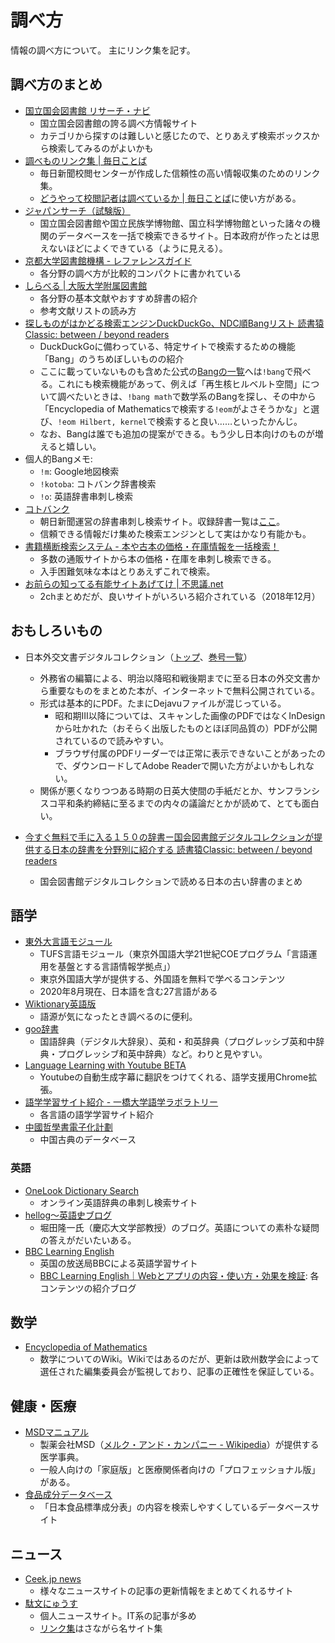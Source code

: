# 調べ方
情報の調べ方について。
主にリンク集を記す。

## 調べ方のまとめ
- [国立国会図書館 リサーチ・ナビ](https://rnavi.ndl.go.jp/rnavi/)
    - 国立国会図書館の誇る調べ方情報サイト
    - カテゴリから探すのは難しいと感じたので、とりあえず検索ボックスから検索してみるのがよいかも
- [調べものリンク集 | 毎日ことば](https://mainichi-kotoba.jp/shared-links)
    - 毎日新聞校閲センターが作成した信頼性の高い情報収集のためのリンク集。
    - [どうやって校閲記者は調べているか | 毎日ことば](https://mainichi-kotoba.jp/blog-20190601)に使い方がある。
- [ジャパンサーチ（試験版）](https://jpsearch.go.jp/)
    - 国立国会図書館や国立民族学博物館、国立科学博物館といった諸々の機関のデータベースを一括で検索できるサイト。日本政府が作ったとは思えないほどによくできている（ように見える）。
- [京都大学図書館機構 - レファレンスガイド](https://www.kulib.kyoto-u.ac.jp/refguide/13222)
  - 各分野の調べ方が比較的コンパクトに書かれている
- [しらべる | 大阪大学附属図書館](https://www.library.osaka-u.ac.jp/research/)
    - 各分野の基本文献やおすすめ辞書の紹介
    - 参考文献リストの読み方
- [探しものがはかどる検索エンジンDuckDuckGo、NDC順Bangリスト 読書猿Classic: between / beyond readers](https://readingmonkey.blog.fc2.com/blog-entry-799.html)
    - DuckDuckGoに備わっている、特定サイトで検索するための機能「Bang」のうちめぼしいものの紹介
    - ここに載っていないものも含めた公式の[Bangの一覧](https://duckduckgo.com/bang)へは`!bang`で飛べる。これにも検索機能があって、例えば「再生核ヒルベルト空間」について調べたいときは、`!bang math`で数学系のBangを探し、その中から「Encyclopedia of Mathematicsで検索する`!eom`がよさそうかな」と選び、`!eom Hilbert, kernel`で検索すると良い……といったかんじ。
    - なお、Bangは誰でも追加の提案ができる。もう少し日本向けのものが増えると嬉しい。
- 個人的Bangメモ:
    - `!m`: Google地図検索
    - `!kotoba`: コトバンク辞書検索
    - `!o`: 英語辞書串刺し検索
- [コトバンク](https://kotobank.jp/)
    - 朝日新聞運営の辞書串刺し検索サイト。収録辞書一覧は[ここ](https://kotobank.jp/dictionary/)。
    - 信頼できる情報だけ集めた検索エンジンとして実はかなり有能かも。
- [書籍横断検索システム - 本や古本の価格・在庫情報を一括検索！](http://book.tsuhankensaku.com/hon/)
    - 多数の通販サイトから本の価格・在庫を串刺し検索できる。
    - 入手困難気味な本はとりあえずこれで検索。
- [お前らの知ってる有能サイトあげてけ | 不思議.net](http://world-fusigi.net/archives/9280746.html)
    - 2chまとめだが、良いサイトがいろいろ紹介されている（2018年12月）

## おもしろいもの
- 日本外交文書デジタルコレクション（[トップ](https://www.mofa.go.jp/mofaj/annai/honsho/shiryo/archives/index.html)、[巻号一覧](https://www.mofa.go.jp/mofaj/annai/honsho/shiryo/archives/mokuji.html)）
  - 外務省の編纂による、明治以降昭和戦後期までに至る日本の外交文書から重要なものをまとめた本が、インターネットで無料公開されている。
  - 形式は基本的にPDF。たまにDejavuファイルが混じっている。
       - 昭和期III以降については、スキャンした画像のPDFではなくInDesignから吐かれた（おそらく出版したものとほぼ同品質の）PDFが公開されているので読みやすい。
       - ブラウザ付属のPDFリーダーでは正常に表示できないことがあったので、ダウンロードしてAdobe Readerで開いた方がよいかもしれない。
  - 関係が悪くなりつつある時期の日英大使間の手紙だとか、サンフランシスコ平和条約締結に至るまでの内々の議論だとかが読めて、とても面白い。

- [今すぐ無料で手に入る１５０の辞書ー国会図書館デジタルコレクションが提供する日本の辞書を分野別に紹介する 読書猿Classic: between / beyond readers](https://readingmonkey.blog.fc2.com/blog-entry-763.html)
    - 国会図書館デジタルコレクションで読める日本の古い辞書のまとめ

## 語学
- [東外大言語モジュール](http://www.coelang.tufs.ac.jp/mt/)
    - TUFS言語モジュール（東京外国語大学21世紀COEプログラム「言語運用を基盤とする言語情報学拠点」）
    - 東京外国語大学が提供する、外国語を無料で学べるコンテンツ
    - 2020年8月現在、日本語を含む27言語がある
- [Wiktionary英語版](https://en.wiktionary.org/wiki/Wiktionary:Main_Page)
    - 語源が気になったとき調べるのに便利。
- [goo辞書](https://dictionary.goo.ne.jp/)
    - 国語辞典（デジタル大辞泉）、英和・和英辞典（プログレッシブ英和中辞典・プログレッシブ和英中辞典）など。わりと見やすい。
- [Language Learning with Youtube BETA](https://chrome.google.com/webstore/detail/language-learning-with-yo/jkhhdcaafjabenpmpcpgdjiffdpmmcjb)
    - Youtubeの自動生成字幕に翻訳をつけてくれる、語学支援用Chrome拡張。
- [語学学習サイト紹介 - 一橋大学語学ラボラトリー](http://www.rdche.hit-u.ac.jp/ll/hint/en_rcmd_sites.html)
    - 各言語の語学学習サイト紹介
- [中國哲學書電子化計劃](https://ctext.org/zh)
    - 中国古典のデータベース

### 英語
- [OneLook Dictionary Search](https://onelook.com/)
    - オンライン英語辞典の串刺し検索サイト
- [hellog～英語史ブログ](http://user.keio.ac.jp/~rhotta/hellog/)
    - 堀田隆一氏（慶応大文学部教授）のブログ。英語についての素朴な疑問の答えがだいたいある。
- [BBC Learning English](https://www.bbc.co.uk/learningenglish/)
    - 英国の放送局BBCによる英語学習サイト
    - [BBC Learning English｜Webとアプリの内容・使い方・効果を検証](https://english-club.jp/blog/bbc-learning-english/): 各コンテンツの紹介ブログ

## 数学
- [Encyclopedia of Mathematics](https://encyclopediaofmath.org/)
    - 数学についてのWiki。Wikiではあるのだが、更新は欧州数学会によって選任された編集委員会が監視しており、記事の正確性を保証している。

## 健康・医療
- [MSDマニュアル](https://www.msdmanuals.com/ja-jp/)
    - 製薬会社MSD（[メルク・アンド・カンパニー - Wikipedia](https://ja.wikipedia.org/wiki/%E3%83%A1%E3%83%AB%E3%82%AF%E3%83%BB%E3%82%A2%E3%83%B3%E3%83%89%E3%83%BB%E3%82%AB%E3%83%B3%E3%83%91%E3%83%8B%E3%83%BC)）が提供する医学事典。
    - 一般人向けの「家庭版」と医療関係者向けの「プロフェッショナル版」がある。
- [食品成分データベース](https://fooddb.mext.go.jp/)
    - 「日本食品標準成分表」の内容を検索しやすくしているデータベースサイト

## ニュース
- [Ceek.jp news](http://news.ceek.jp/)
    - 様々なニュースサイトの記事の更新情報をまとめてくれるサイト
- [駄文にゅうす](https://dabun.net/)
    - 個人ニュースサイト。IT系の記事が多め
    - [リンク集](https://dabun.net/link.htm)はさながら名サイト集
